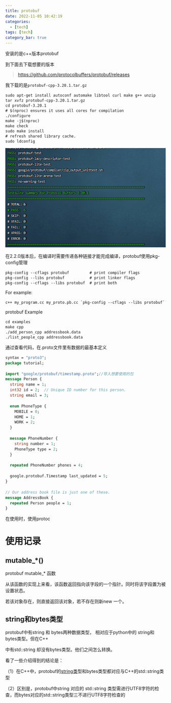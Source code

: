 ```yaml
---
title: protobuf
date: 2022-11-05 10:42:19
categories: 
  - [tech]
tags: [tech]
category_bar: true
---
```


安装的是c++版本protobuf

到下面去下载想要的版本

> https://github.com/protocolbuffers/protobuf/releases

我下载的是`protobuf-cpp-3.20.1.tar.gz`

```shell
sudo apt-get install autoconf automake libtool curl make g++ unzip
tar xvfz protobuf-cpp-3.20.1.tar.gz
cd protobuf-3.20.1
# $(nproc) ensures it uses all cores for compilation
./configure
make -j$(nproc) 
make check
sudo make install
# refresh shared library cache.
sudo ldconfig 
```

![make check显示](protobuf/image-20221105105736939.png)

在2.2.0版本后，在编译时需要传递各种链接才能完成编译，protobuf使用pkg-config管理

```shell
pkg-config --cflags protobuf         # print compiler flags
pkg-config --libs protobuf           # print linker flags
pkg-config --cflags --libs protobuf  # print both
```

For example:

```shell
c++ my_program.cc my_proto.pb.cc `pkg-config --cflags --libs protobuf`
```

protobuf Example

```shell
cd examples
make cpp
./add_person_cpp addressbook.data
./list_people_cpp addressbook.data
```

通过查看代码，在.proto文件里有数据的最基本定义

```protobuf
syntax = "proto3";
package tutorial;

import "google/protobuf/timestamp.proto";//导入想要使用的包
message Person {
  string name = 1;
  int32 id = 2;  // Unique ID number for this person.
  string email = 3;

  enum PhoneType {
    MOBILE = 0;
    HOME = 1;
    WORK = 2;
  }

  message PhoneNumber {
    string number = 1;
    PhoneType type = 2;
  }

  repeated PhoneNumber phones = 4;

  google.protobuf.Timestamp last_updated = 5;
}

// Our address book file is just one of these.
message AddressBook {
  repeated Person people = 1;
}
```

在使用时，使用protoc 

# 使用记录

## mutable_*()

protobuf mutable_* 函数

从该函数的实现上来看，该函数返回指向该字段的一个指针。同时将该字段置为被设置状态。

若该对象存在，则直接返回该对象，若不存在则新new 一个。

## string和bytes类型

protobuf中有string 和 bytes两种数据类型， 相对应于python中的 string和 bytes类型。但在C++

中有std::string 却没有bytes类型。他们之间怎么转换。

看了一些介绍得到的结论是：

（1）在C++中，protobuf的[string类](https://so.csdn.net/so/search?q=string类&spm=1001.2101.3001.7020)型和bytes类型都对应与C++的std::string类型

（2）区别是，protobuf中string 对应的 std::string 类型需进行UTF8字符的检查，而bytes对应的std::string类型三不进行UTF8字符检查的
